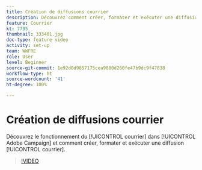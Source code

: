 ```yaml
---
title: Création de diffusions courrier
description: Découvrez comment créer, formater et exécuter une diffusion courrier.
feature: Courrier
kt: 7795
thumbnail: 333401.jpg
doc-type: feature video
activity: set-up
team: WWFRE
role: User
level: Beginner
source-git-commit: 1e92d0d9857175cea9880d260fe47b9dc9f47838
workflow-type: ht
source-wordcount: '41'
ht-degree: 100%

---
```



# Création de diffusions courrier

Découvrez le fonctionnement du [!UICONTROL courrier] dans [!UICONTROL Adobe Campaign] et comment créer, formater et exécuter une diffusion [!UICONTROL courrier].

>[!VIDEO](https://video.tv.adobe.com/v/333401?quality=12)
